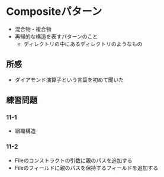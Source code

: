 # Compositeパターン

* 混合物・複合物
* 再帰的な構造を表すパターンのこと
  * ディレクトリの中にあるディレクトリのようなもの

## 所感

* ダイアモンド演算子という言葉を初めて聞いた

## 練習問題
### 11-1

* 組織構造

### 11-2

* Fileのコンストラクトの引数に親のパスを追加する
* Fileのフィールドに親のパスを保持するフィールドを追加する


